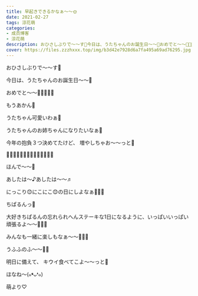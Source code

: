 ```yaml
---
title: 早起きできるかなぁ〜〜🌞
date: 2021-02-27
tags: 涼花萌
categories: 
- 成员博客
- 涼花萌
description: おひさしぶりで〜〜す🍑今日は、うたちゃんのお誕生日〜〜🎂おめでと〜〜🥰💓💓💓💓もうあかん💓うたちゃん可愛いわぁ💓うたちゃんのお姉ちゃんに...
cover: https://files.zzzhxxx.top/img/b3d42e7928d6a7fa495a69ad76295.jpg 
---
```







おひさしぶりで〜〜す🍑





今日は、うたちゃんのお誕生日〜〜🎂




おめでと〜〜🥰💓💓💓💓




もうあかん💓

うたちゃん可愛いわぁ💓







うたちゃんのお姉ちゃんになりたいなぁ🍓



今年の抱負３つ決めてたけど、
増やしちゃお〜〜っと💓







🌸🌸🌸🌸🌸🌸🌸🌸🌸🌸🌸🌸🌸🌸




ほんで〜〜🥰




あしたは〜♪あしたは〜〜♬






にっこり😊にこにこ😊の日にしよなぁ🥰💓💓







ちぱるんっ💓







大好きちぱるんの忘れられへんステーキな1日になるように、いっぱいいっぱい頑張るよ〜〜🥰💓💓




みんなも一緒に楽しもなぁ〜〜🥰💓💓











うふふのふ〜〜💓💓










明日に備えて、
キウイ食べてこよ〜〜っと🥝








ほなね〜(๑❛ᴗ❛๑)



萌より♡


